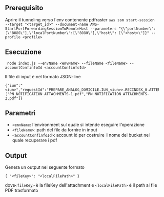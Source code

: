 ## Prerequisito
Aprire il tunneling verso l'env contenente pdfraster
`aws ssm start-session --target "<target_id>" --document-name AWS-StartPortForwardingSessionToRemoteHost --parameters "{\"portNumber\":[\"8080\"],\"localPortNumber\":[\"8080\"],\"host\": [\"<host>\"]}" --profile <profile>`

## Esecuzione
` node index.js --envName <envName> --fileName <fileName> --accountConfinfoId <accountConfinfoId>`

Il file di input è nel formato JSON-line
```
{"iun":"<iun>","requestId":"PREPARE_ANALOG_DOMICILE.IUN_<iun>>.RECINDEX_0.ATTEMPT_0","sentAt":null,"attachments":["PN_NOTIFICATION_ATTACHMENTS-1.pdf","PN_NOTIFICATION_ATTACHMENTS-2.pdf"]}
```

## Parametri

- `<envName`: l'environment sul quale si intende eseguire l'operazione
- `<fileName>`: path del file da fornire in input
- `<accountConfinfoId>`: account id per costruire il nome del bucket nel quale recuperare i pdf

## Output
Genera un output nel seguente formato
```
{ "<fileKey>": "<localFilePath>" }
```
dove`<fileKey>` è la fileKey dell'attachment e `<localFilePath>` è il path al file PDF trasformato
